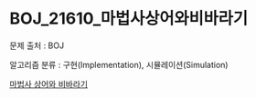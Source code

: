 # BOJ_21610_마법사상어와비바라기
문제 출처 : BOJ

알고리즘 분류 : 구현(Implementation), 시뮬레이션(Simulation)

[마법사 상어와 비바라기](https://www.acmicpc.net/problem/21610)
